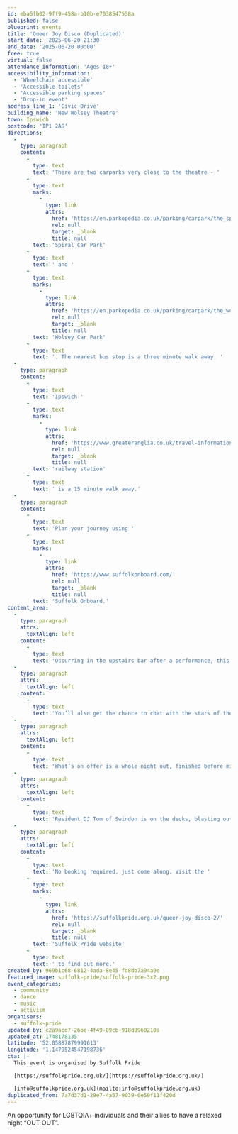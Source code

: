 ```yaml
---
id: eba5fb02-9ff9-458a-b10b-e7038547538a
published: false
blueprint: events
title: 'Queer Joy Disco (Duplicated)'
start_date: '2025-06-20 21:30'
end_date: '2025-06-20 00:00'
free: true
virtual: false
attendance_information: 'Ages 18+'
accessibility_information:
  - 'Wheelchair accessible'
  - 'Accessible toilets'
  - 'Accessible parking spaces'
  - 'Drop-in event'
address_line_1: 'Civic Drive'
building_name: 'New Wolsey Theatre'
town: Ipswich
postcode: 'IP1 2AS'
directions:
  -
    type: paragraph
    content:
      -
        type: text
        text: 'There are two carparks very close to the theatre - '
      -
        type: text
        marks:
          -
            type: link
            attrs:
              href: 'https://en.parkopedia.co.uk/parking/carpark/the_spiral/ip1/ipswich/?arriving=202404081230&leaving=202404081430'
              rel: null
              target: _blank
              title: null
        text: 'Spiral Car Park'
      -
        type: text
        text: ' and '
      -
        type: text
        marks:
          -
            type: link
            attrs:
              href: 'https://en.parkopedia.co.uk/parking/carpark/the_wolsey/ip1/ipswich/?arriving=202404081230&leaving=202404081430'
              rel: null
              target: _blank
              title: null
        text: 'Wolsey Car Park'
      -
        type: text
        text: '. The nearest bus stop is a three minute walk away. '
  -
    type: paragraph
    content:
      -
        type: text
        text: 'Ipswich '
      -
        type: text
        marks:
          -
            type: link
            attrs:
              href: 'https://www.greateranglia.co.uk/travel-information/station-information/ips'
              rel: null
              target: _blank
              title: null
        text: 'railway station'
      -
        type: text
        text: ' is a 15 minute walk away.'
  -
    type: paragraph
    content:
      -
        type: text
        text: 'Plan your journey using '
      -
        type: text
        marks:
          -
            type: link
            attrs:
              href: 'https://www.suffolkonboard.com/'
              rel: null
              target: _blank
              title: null
        text: 'Suffolk Onboard.'
content_area:
  -
    type: paragraph
    attrs:
      textAlign: left
    content:
      -
        type: text
        text: 'Occurring in the upstairs bar after a performance, this encourages people to come out for a show but stay for a dance. The latter is something they may be struggling with, but with Queer Joy Disco, you can sit and chat, have a dance and a drink (if you want to). '
  -
    type: paragraph
    attrs:
      textAlign: left
    content:
      -
        type: text
        text: 'You’ll also get the chance to chat with the stars of the show as the performers will join in on the fun, being able to let their hair down in a safe space, not too far from where they’ve just performed.'
  -
    type: paragraph
    attrs:
      textAlign: left
    content:
      -
        type: text
        text: 'What’s on offer is a whole night out, finished before midnight. Without being overly tired or hungover in the morning.'
  -
    type: paragraph
    attrs:
      textAlign: left
    content:
      -
        type: text
        text: 'Resident DJ Tom of Swindon is on the decks, blasting out the tunes and curating just the best vibe.'
  -
    type: paragraph
    attrs:
      textAlign: left
    content:
      -
        type: text
        text: 'No booking required, just come along. Visit the '
      -
        type: text
        marks:
          -
            type: link
            attrs:
              href: 'https://suffolkpride.org.uk/queer-joy-disco-2/'
              rel: null
              target: _blank
              title: null
        text: 'Suffolk Pride website'
      -
        type: text
        text: ' to find out more.'
created_by: 969b1c68-6812-4ada-8e45-fd8db7a94a9e
featured_image: suffolk-pride/suffolk-pride-3x2.png
event_categories:
  - community
  - dance
  - music
  - activism
organisers:
  - suffolk-pride
updated_by: c2a9acd7-26be-4f49-89cb-918d0960210a
updated_at: 1748178135
latitude: '52.05887879991613'
longitude: '1.1479524547198736'
cta: |-
  This event is organised by Suffolk Pride

  [https://suffolkpride.org.uk/](https://suffolkpride.org.uk/)

  [info@suffolkpride.org.uk](mailto:info@suffolkpride.org.uk)
duplicated_from: 7a7d37d1-29e7-4a57-9039-0e59f11f420d
---
```

An opportunity for LGBTQIA+ individuals and their allies to have a relaxed night “OUT OUT”.